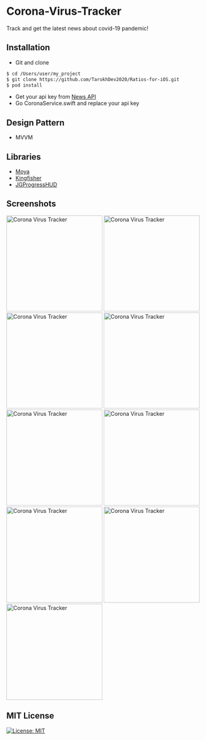 # Corona-Virus-Tracker
Track and get the latest news about covid-19 pandemic!

## Installation ##
* Git and clone <br/>
```bash
$ cd /Users/user/my_project
$ git clone https://github.com/TarokhDev2020/Ratios-for-iOS.git
$ pod install
```
* Get your api key from [News API](https://newsapi.org/)
* Go CoronaService.swift and replace your api key

## Design Pattern ##
* MVVM

## Libraries ##
* [Moya](https://github.com/Moya/Moya)
* [Kingfisher](https://github.com/onevcat/Kingfisher)
* [JGProgressHUD](https://github.com/JonasGessner/JGProgressHUD)

## Screenshots ##
<img src="https://user-images.githubusercontent.com/72879576/96373668-f17b3d00-117a-11eb-8d65-ae84e3347105.png" alt="Corona Virus Tracker" width="250"/>
<img src="https://user-images.githubusercontent.com/72879576/96373672-f3dd9700-117a-11eb-8706-afec8cd44914.png" alt="Corona Virus Tracker" width="250"/>
<img src="https://user-images.githubusercontent.com/72879576/96373672-f3dd9700-117a-11eb-8706-afec8cd44914.png" alt="Corona Virus Tracker" width="250"/>
<img src="https://user-images.githubusercontent.com/72879576/96373675-f7711e00-117a-11eb-8da4-fdfe3d74133f.png" alt="Corona Virus Tracker" width="250"/>
<img src="https://user-images.githubusercontent.com/72879576/96374082-7c5d3700-117d-11eb-8cc8-7fad3b91bdd0.png" alt="Corona Virus Tracker" width="250"/>
<img src="https://user-images.githubusercontent.com/72879576/96373688-0061ef80-117b-11eb-9bfb-3e801fffa08f.png" alt="Corona Virus Tracker" width="250"/>
<img src="https://user-images.githubusercontent.com/72879576/96373694-08219400-117b-11eb-962f-69e85728f580.png" alt="Corona Virus Tracker" width="250"/>
<img src="https://user-images.githubusercontent.com/72879576/96373694-08219400-117b-11eb-962f-69e85728f580.png" alt="Corona Virus Tracker" width="250"/>
<img src="https://user-images.githubusercontent.com/72879576/96373699-0e177500-117b-11eb-8493-dbd8156a8139.png" alt="Corona Virus Tracker" width="250"/>



## MIT License ##
[![License: MIT](https://img.shields.io/badge/License-MIT-yellow.svg)](https://opensource.org/licenses/MIT)
